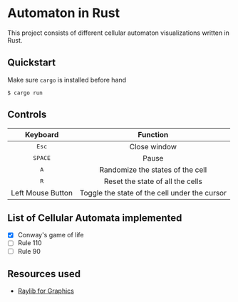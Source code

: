 # Automaton in Rust
This project consists of different cellular automaton visualizations written in Rust.

## Quickstart
Make sure `cargo` is installed before hand
```
$ cargo run
```

## Controls
| Keyboard | Function |
|:--------:|:--------:|
|<kbd>Esc</kbd>| Close window|
|<kbd>SPACE</kbd>| Pause |
|<kbd>A</kbd>| Randomize the states of the cell|
|<kbd>R</kbd>| Reset the state of all the cells|
|Left Mouse Button| Toggle the state of the cell under the cursor|

## List of Cellular Automata implemented
- [x] Conway's game of life
- [ ] Rule 110
- [ ] Rule 90

## Resources used
- [Raylib for Graphics](https://crates.io/crates/raylib)
